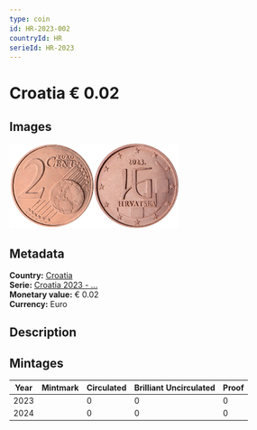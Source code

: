 ```yaml
---
type: coin
id: HR-2023-002
countryId: HR
serieId: HR-2023
---
```


# Croatia € 0.02

## Images

<img src="../../../Images/common-2007-002.webp" height="150" alt="Front image"><img src="Images/croatia-2023-002.webp" height="150" alt="Back image">

## Metadata

**Country:** [Croatia](../index.md)\
**Serie:** [Croatia 2023 - ...](index.md)\
**Monetary value:** € 0.02\
**Currency:** Euro

## Description


## Mintages

| Year | Mintmark | Circulated | Brilliant Uncirculated | Proof |
| ---- | -------- | ---------- | ---------------------- | ----- |
| 2023 |  | 0 | 0 | 0 |
| 2024 |  | 0 | 0 | 0 |